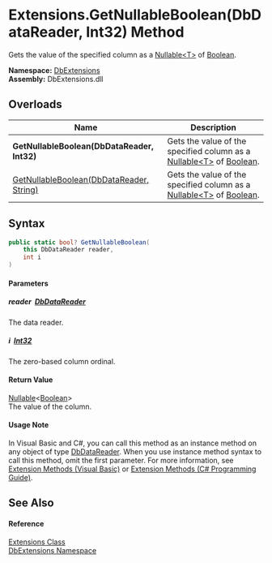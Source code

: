 Extensions.GetNullableBoolean(DbDataReader, Int32) Method
=========================================================
Gets the value of the specified column as a [Nullable&lt;T>][1] of [Boolean][2].
  
**Namespace:** [DbExtensions][3]  
**Assembly:** DbExtensions.dll

Overloads
---------

| Name                                          | Description                                                                      |
| --------------------------------------------- | -------------------------------------------------------------------------------- |
| **GetNullableBoolean(DbDataReader, Int32)**   | Gets the value of the specified column as a [Nullable&lt;T>][1] of [Boolean][2]. |
| [GetNullableBoolean(DbDataReader, String)][4] | Gets the value of the specified column as a [Nullable&lt;T>][1] of [Boolean][2]. |


Syntax
------

```csharp
public static bool? GetNullableBoolean(
	this DbDataReader reader,
	int i
)
```

#### Parameters

##### *reader*  [DbDataReader][5]
The data reader.

##### *i*  [Int32][6]
The zero-based column ordinal.

#### Return Value
[Nullable][1]&lt;[Boolean][2]>  
The value of the column.
#### Usage Note
In Visual Basic and C#, you can call this method as an instance method on any object of type [DbDataReader][5]. When you use instance method syntax to call this method, omit the first parameter. For more information, see [Extension Methods (Visual Basic)][7] or [Extension Methods (C# Programming Guide)][8].

See Also
--------

#### Reference
[Extensions Class][9]  
[DbExtensions Namespace][3]  

[1]: https://learn.microsoft.com/dotnet/api/system.nullable-1
[2]: https://learn.microsoft.com/dotnet/api/system.boolean
[3]: ../README.md
[4]: GetNullableBoolean_1.md
[5]: https://learn.microsoft.com/dotnet/api/system.data.common.dbdatareader
[6]: https://learn.microsoft.com/dotnet/api/system.int32
[7]: https://docs.microsoft.com/dotnet/visual-basic/programming-guide/language-features/procedures/extension-methods
[8]: https://docs.microsoft.com/dotnet/csharp/programming-guide/classes-and-structs/extension-methods
[9]: README.md